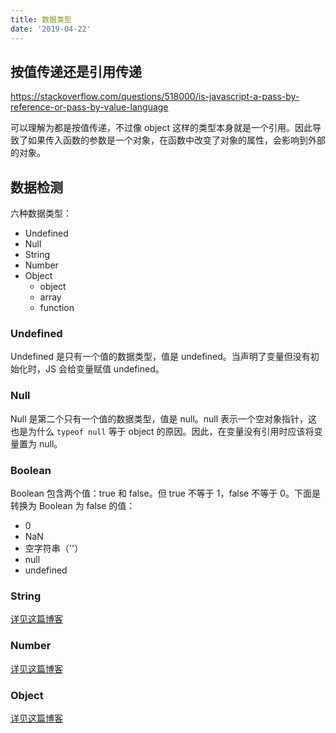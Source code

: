 ```yaml
---
title: 数据类型
date: '2019-04-22'
---
```


## 按值传递还是引用传递

https://stackoverflow.com/questions/518000/is-javascript-a-pass-by-reference-or-pass-by-value-language

可以理解为都是按值传递，不过像 object 这样的类型本身就是一个引用。因此导致了如果传入函数的参数是一个对象，在函数中改变了对象的属性，会影响到外部的对象。

## 数据检测

六种数据类型：

- Undefined
- Null
- String
- Number
- Object
  - object
  - array
  - function

### Undefined

Undefined 是只有一个值的数据类型，值是 undefined。当声明了变量但没有初始化时，JS 会给变量赋值 undefined。

### Null

Null 是第二个只有一个值的数据类型，值是 null。null 表示一个空对象指针，这也是为什么 `typeof null` 等于 object 的原因。因此，在变量没有引用时应该将变量置为 null。

### Boolean

Boolean 包含两个值：true 和 false。但 true 不等于 1，false 不等于 0。下面是转换为 Boolean 为 false 的值：

- 0
- NaN
- 空字符串（''）
- null
- undefined

### String

[详见这篇博客](../datatype-string/index.md)

### Number

[详见这篇博客](../datatype-number/index.md)

### Object

[详见这篇博客](../datatype-object/index.md)
